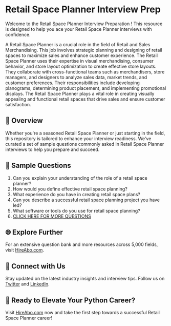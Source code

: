 # Retail Space Planner Interview Prep

Welcome to the Retail Space Planner Interview Preparation ! This resource is designed to help you ace your Retail Space Planner interviews with confidence.

A Retail Space Planner is a crucial role in the field of Retail and Sales Merchandising. This job involves strategic planning and designing of retail spaces to maximize sales and enhance customer experience. The Retail Space Planner uses their expertise in visual merchandising, consumer behavior, and store layout optimization to create effective store layouts. They collaborate with cross-functional teams such as merchandisers, store managers, and designers to analyze sales data, market trends, and customer preferences. Their responsibilities include developing planograms, determining product placement, and implementing promotional displays. The Retail Space Planner plays a vital role in creating visually appealing and functional retail spaces that drive sales and ensure customer satisfaction.

## 🚀 Overview

Whether you're a seasoned Retail Space Planner or just starting in the field, this repository is tailored to enhance your interview readiness. We've curated a set of sample questions commonly asked in Retail Space Planner interviews to help you prepare and succeed.

## 📝 Sample Questions

1. Can you explain your understanding of the role of a retail space planner?
2. How would you define effective retail space planning?
3. What experience do you have in creating retail space plans?
4. Can you describe a successful retail space planning project you have led?
5. What software or tools do you use for retail space planning?
6. [CLICK HERE FOR MORE QUESTIONS](https://hireabo.com/job/22_3_31/Retail%20Space%20Planner)

## 🌐 Explore Further

For an extensive question bank and more resources across 5,000 fields, visit [HireAbo.com](https://www.hireabo.com).

## 📱 Connect with Us

Stay updated on the latest industry insights and interview tips. Follow us on [Twitter](https://twitter.com/hireabo) and [LinkedIn](https://www.linkedin.com/in/hire-abo-3609972a8/).

## 🚀 Ready to Elevate Your Python Career?

Visit [HireAbo.com](https://www.hireabo.com) now and take the first step towards a successful Retail Space Planner career!